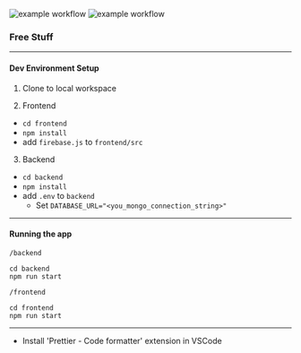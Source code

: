 ![example workflow](https://github.com/vilinh/free-stuff/actions/workflows/node.js.yml/badge.svg)
![example workflow](https://github.com/vilinh/free-stuff/actions/workflows/frontend-react-ci.yml/badge.svg)

### Free Stuff
---


#### Dev Environment Setup
1. Clone to local workspace

2. Frontend
  - `cd frontend`
  - `npm install`
  - add `firebase.js` to `frontend/src`

3. Backend
  - `cd backend`
  - `npm install`
  - add `.env` to `backend`
    - Set `DATABASE_URL="<you_mongo_connection_string>"`

---
#### Running the app
`/backend`
```
cd backend
npm run start
```
`/frontend`
```
cd frontend
npm run start
```
---

- Install 'Prettier - Code formatter' extension in VSCode
